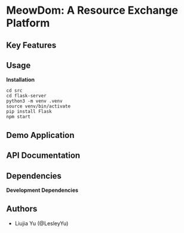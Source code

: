# MeowDom: A Resource Exchange Platform

## Key Features


## Usage

**Installation**

```
cd src
cd flask-server
python3 -m venv .venv
source venv/bin/activate
pip install Flask
npm start
```



## Demo Application


## API Documentation


## Dependencies

**Development Dependencies**


## Authors

- Liujia Yu (@LesleyYu)